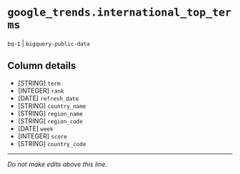 # `google_trends.international_top_terms`
`bq-1` | `bigquery-public-data`

## Column details
* [STRING]    `term`
* [INTEGER]   `rank`
* [DATE]      `refresh_date`
* [STRING]    `country_name`
* [STRING]    `region_name`
* [STRING]    `region_code`
* [DATE]      `week`
* [INTEGER]   `score`
* [STRING]    `country_code`

-------------------------------------------------------------------------------
*Do not make edits above this line.*

